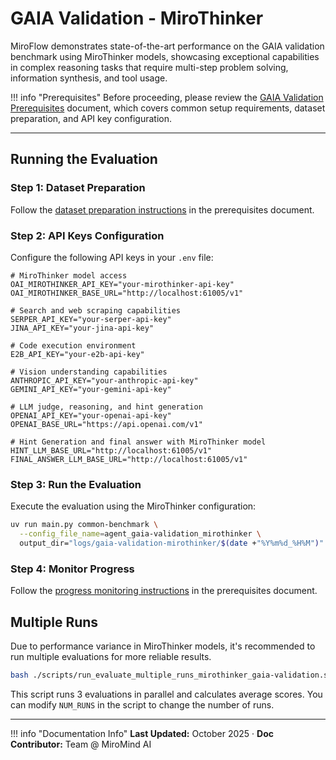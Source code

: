 # GAIA Validation - MiroThinker

MiroFlow demonstrates state-of-the-art performance on the GAIA validation benchmark using MiroThinker models, showcasing exceptional capabilities in complex reasoning tasks that require multi-step problem solving, information synthesis, and tool usage.

!!! info "Prerequisites"
    Before proceeding, please review the [GAIA Validation Prerequisites](gaia_validation_prerequisites.md) document, which covers common setup requirements, dataset preparation, and API key configuration.

---

## Running the Evaluation

### Step 1: Dataset Preparation

Follow the [dataset preparation instructions](gaia_validation_prerequisites.md#dataset-preparation) in the prerequisites document.

### Step 2: API Keys Configuration

Configure the following API keys in your `.env` file:

```env title="MiroThinker .env Configuration"
# MiroThinker model access
OAI_MIROTHINKER_API_KEY="your-mirothinker-api-key"
OAI_MIROTHINKER_BASE_URL="http://localhost:61005/v1"

# Search and web scraping capabilities
SERPER_API_KEY="your-serper-api-key"
JINA_API_KEY="your-jina-api-key"

# Code execution environment
E2B_API_KEY="your-e2b-api-key"

# Vision understanding capabilities
ANTHROPIC_API_KEY="your-anthropic-api-key"
GEMINI_API_KEY="your-gemini-api-key"

# LLM judge, reasoning, and hint generation
OPENAI_API_KEY="your-openai-api-key"
OPENAI_BASE_URL="https://api.openai.com/v1"

# Hint Generation and final answer with MiroThinker model
HINT_LLM_BASE_URL="http://localhost:61005/v1"
FINAL_ANSWER_LLM_BASE_URL="http://localhost:61005/v1"

```

### Step 3: Run the Evaluation

Execute the evaluation using the MiroThinker configuration:

```bash title="Run GAIA Validation with MiroThinker"
uv run main.py common-benchmark \
  --config_file_name=agent_gaia-validation_mirothinker \
  output_dir="logs/gaia-validation-mirothinker/$(date +"%Y%m%d_%H%M")"
```

### Step 4: Monitor Progress

Follow the [progress monitoring instructions](gaia_validation_prerequisites.md#progress-monitoring-and-resume) in the prerequisites document.

## Multiple Runs

Due to performance variance in MiroThinker models, it's recommended to run multiple evaluations for more reliable results.

```bash title="Run Multiple MiroThinker Evaluations"
bash ./scripts/run_evaluate_multiple_runs_mirothinker_gaia-validation.sh
```

This script runs 3 evaluations in parallel and calculates average scores. You can modify `NUM_RUNS` in the script to change the number of runs.

---

!!! info "Documentation Info"
    **Last Updated:** October 2025 · **Doc Contributor:** Team @ MiroMind AI